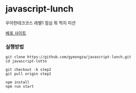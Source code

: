 # javascript-lunch
우아한테크코스 레벨1 점심 뭐 먹지 미션

[배포 사이트](https://gyeongza.github.io/javascript-lunch/)

### 실행방법


```
git clone https://github.com/gyeongza/javascript-lunch.git
cd javascript-lotto
```

```
git checkout -b step2
git pull origin step2

npm install
npm run start
```
